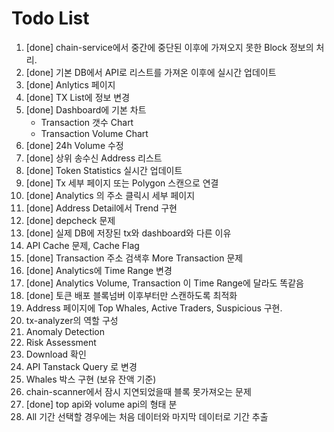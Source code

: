 # Todo List

1. [done] chain-service에서 중간에 중단된 이후에 가져오지 못한 Block 정보의 처리.
2. [done] 기본 DB에서 API로 리스트를 가져온 이후에 실시간 업데이트
3. [done] Anlytics 페이지
4. [done] TX List에 정보 변경
5. [done] Dashboard에 기본 차트
   - Transaction 갯수 Chart
   - Transaction Volume Chart
6. [done] 24h Volume 수정
7. [done] 상위 송수신 Address 리스트
8. [done] Token Statistics 실시간 업데이트
9. [done] Tx 세부 페이지 또는 Polygon 스캔으로 연결
10. [done] Analytics 의 주소 클릭시 세부 페이지
11. [done] Address Detail에서 Trend 구현
12. [done] depcheck 문제
13. [done] 실제 DB에 저장된 tx와 dashboard와 다른 이유
14. API Cache 문제, Cache Flag
15. [done] Transaction 주소 검색후 More Transaction 문제
16. [done] Analytics에 Time Range 변경
17. [done] Analytics Volume, Transaction 이 Time Range에 달라도 똑같음
18. [done] 토큰 배포 블록넘버 이후부터만 스캔하도록 최적화
19. Address 페이지에 Top Whales, Active Traders, Suspicious 구현.
20. tx-analyzer의 역할 구성
21. Anomaly Detection
22. Risk Assessment
23. Download 확인
24. API Tanstack Query 로 변경
25. Whales 박스 구현 (보유 잔액 기준)
26. chain-scanner에서 잠시 지연되었을때 블록 못가져오는 문제
27. [done] top api와 volume api의 형태 분
28. All 기간 선택할 경우에는 처음 데이터와 마지막 데이터로 기간 추출